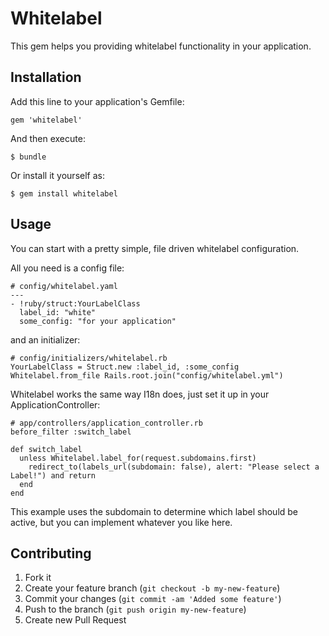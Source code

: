 # Whitelabel

This gem helps you providing whitelabel functionality in your application.

## Installation

Add this line to your application's Gemfile:

    gem 'whitelabel'

And then execute:

    $ bundle

Or install it yourself as:

    $ gem install whitelabel

## Usage

You can start with a pretty simple, file driven whitelabel configuration.

All you need is a config file:

    # config/whitelabel.yaml
    ---
    - !ruby/struct:YourLabelClass
      label_id: "white"
      some_config: "for your application"

and an initializer:

    # config/initializers/whitelabel.rb
    YourLabelClass = Struct.new :label_id, :some_config
    Whitelabel.from_file Rails.root.join("config/whitelabel.yml")

Whitelabel works the same way I18n does, just set it up in your ApplicationController:

    # app/controllers/application_controller.rb
    before_filter :switch_label
    
    def switch_label
      unless Whitelabel.label_for(request.subdomains.first)
        redirect_to(labels_url(subdomain: false), alert: "Please select a Label!") and return
      end
    end

This example uses the subdomain to determine which label should be active, but you can implement whatever you like here.

## Contributing

1. Fork it
2. Create your feature branch (`git checkout -b my-new-feature`)
3. Commit your changes (`git commit -am 'Added some feature'`)
4. Push to the branch (`git push origin my-new-feature`)
5. Create new Pull Request
